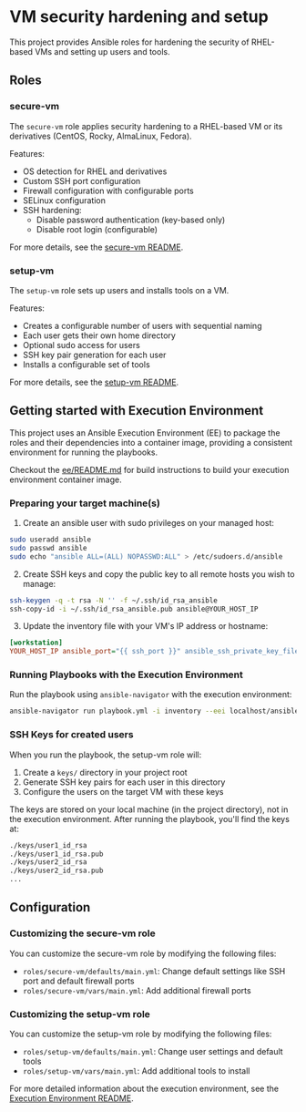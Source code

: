 # VM security hardening and setup

This project provides Ansible roles for hardening the security of RHEL-based VMs and setting up users and tools.

## Roles

### secure-vm

The `secure-vm` role applies security hardening to a RHEL-based VM or its derivatives (CentOS, Rocky, AlmaLinux, Fedora).

Features:

- OS detection for RHEL and derivatives
- Custom SSH port configuration
- Firewall configuration with configurable ports
- SELinux configuration
- SSH hardening:
  - Disable password authentication (key-based only)
  - Disable root login (configurable)

For more details, see the [secure-vm README](roles/secure-vm/README.md).

### setup-vm

The `setup-vm` role sets up users and installs tools on a VM.

Features:

- Creates a configurable number of users with sequential naming
- Each user gets their own home directory
- Optional sudo access for users
- SSH key pair generation for each user
- Installs a configurable set of tools

For more details, see the [setup-vm README](roles/setup-vm/README.md).

## Getting started with Execution Environment

This project uses an Ansible Execution Environment (EE) to package the roles and their dependencies into a container image, providing a consistent environment for running the playbooks.

Checkout the [ee/README.md](./ee/README.md) for build instructions to build your execution environment container image.

### Preparing your target machine(s)

1. Create an ansible user with sudo privileges on your managed host:

```bash
sudo useradd ansible
sudo passwd ansible
sudo echo "ansible ALL=(ALL) NOPASSWD:ALL" > /etc/sudoers.d/ansible
```

2. Create SSH keys and copy the public key to all remote hosts you wish to manage:

```bash
ssh-keygen -q -t rsa -N '' -f ~/.ssh/id_rsa_ansible
ssh-copy-id -i ~/.ssh/id_rsa_ansible.pub ansible@YOUR_HOST_IP
```

3. Update the inventory file with your VM's IP address or hostname:

```ini
[workstation]
YOUR_HOST_IP ansible_port="{{ ssh_port }}" ansible_ssh_private_key_file=~/.ssh/id_rsa_ansible
```

### Running Playbooks with the Execution Environment

Run the playbook using `ansible-navigator` with the execution environment:

```bash
ansible-navigator run playbook.yml -i inventory --eei localhost/ansible-execution-env:latest --pull-policy never
```

### SSH Keys for created users

When you run the playbook, the setup-vm role will:

1. Create a `keys/` directory in your project root
2. Generate SSH key pairs for each user in this directory
3. Configure the users on the target VM with these keys

The keys are stored on your local machine (in the project directory), not in the execution environment.
After running the playbook, you'll find the keys at:

```bash
./keys/user1_id_rsa
./keys/user1_id_rsa.pub
./keys/user2_id_rsa
./keys/user2_id_rsa.pub
...
```

## Configuration

### Customizing the secure-vm role

You can customize the secure-vm role by modifying the following files:

- `roles/secure-vm/defaults/main.yml`: Change default settings like SSH port and default firewall ports
- `roles/secure-vm/vars/main.yml`: Add additional firewall ports

### Customizing the setup-vm role

You can customize the setup-vm role by modifying the following files:

- `roles/setup-vm/defaults/main.yml`: Change user settings and default tools
- `roles/setup-vm/vars/main.yml`: Add additional tools to install

For more detailed information about the execution environment, see the [Execution Environment README](ee/README.md).
